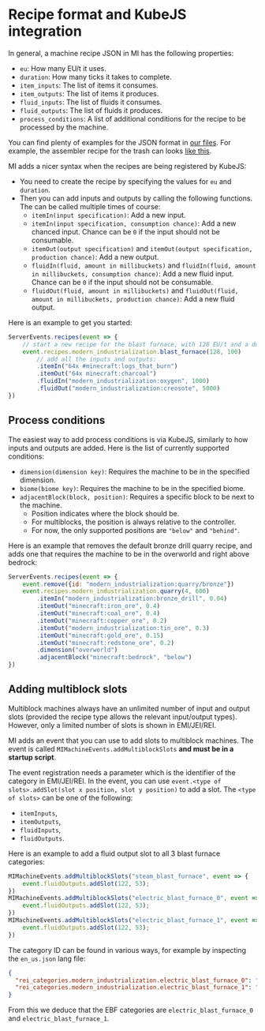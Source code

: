 # Recipe format and KubeJS integration
In general, a machine recipe JSON in MI has the following properties:
- `eu`: How many EU/t it uses.
- `duration`: How many ticks it takes to complete.
- `item_inputs`: The list of items it consumes.
- `item_outputs`: The list of items it produces.
- `fluid_inputs`: The list of fluids it consumes.
- `fluid_outputs`: The list of fluids it produces.
- `process_conditions`: A list of additional conditions for the recipe to be processed by the machine.

You can find plenty of examples for the JSON format in [our files](../src/main/resources/data/modern_industrialization/recipes).
For example, the assembler recipe for the trash can looks [like this](../src/main/resources/data/modern_industrialization/recipes/trash_can_assembler.json).

MI adds a nicer syntax when the recipes are being registered by KubeJS:
- You need to create the recipe by specifying the values for `eu` and `duration`.
- Then you can add inputs and outputs by calling the following functions. The can be called multiple times of course:
  - `itemIn(input specification)`: Add a new input.
  - `itemIn(input specification, consumption chance)`: Add a new chanced input. Chance can be `0` if the input should not be consumable.
  - `itemOut(output specification)` and `itemOut(output specification, production chance)`: Add a new output.
  - `fluidIn(fluid, amount in millibuckets)` and `fluidIn(fluid, amount in millibuckets, consumption chance)`: Add a new fluid input. Chance can be `0` if the input should not be consumable.
  - `fluidOut(fluid, amount in millibuckets)` and `fluidOut(fluid, amount in millibuckets, production chance)`: Add a new fluid output.

Here is an example to get you started:
```js
ServerEvents.recipes(event => {
    // start a new recipe for the blast furnace, with 128 EU/t and a duration of 100 ticks
    event.recipes.modern_industrialization.blast_furnace(128, 100)
        // add all the inputs and outputs:
        .itemIn("64x #minecraft:logs_that_burn")
        .itemOut("64x minecraft:charcoal")
        .fluidIn("modern_industrialization:oxygen", 1000)
        .fluidOut("modern_industrialization:creosote", 5000)
})
```

## Process conditions
The easiest way to add process conditions is via KubeJS, similarly to how inputs and outputs are added.
Here is the list of currently supported conditions:
- `dimension(dimension key)`: Requires the machine to be in the specified dimension.
- `biome(biome key)`: Requires the machine to be in the specified biome.
- `adjacentBlock(block, position)`: Requires a specific block to be next to the machine.
  - Position indicates where the block should be.
  - For multiblocks, the position is always relative to the controller.
  - For now, the only supported positions are `"below"` and `"behind"`.

Here is an example that removes the default bronze drill quarry recipe, and adds one that requires the machine to be in the overworld and right above bedrock:
```js
ServerEvents.recipes(event => {
    event.remove({id: "modern_industrialization:quarry/bronze"})
    event.recipes.modern_industrialization.quarry(4, 600)
        .itemIn("modern_industrialization:bronze_drill", 0.04)
        .itemOut("minecraft:iron_ore", 0.4)
        .itemOut("minecraft:coal_ore", 0.4)
        .itemOut("minecraft:copper_ore", 0.2)
        .itemOut("modern_industrialization:tin_ore", 0.3)
        .itemOut("minecraft:gold_ore", 0.15)
        .itemOut("minecraft:redstone_ore", 0.2)
        .dimension("overworld")
        .adjacentBlock("minecraft:bedrock", "below")
})
```

## Adding multiblock slots
Multiblock machines always have an unlimited number of input and output slots
(provided the recipe type allows the relevant input/output types).
However, only a limited number of slots is shown in EMI/JEI/REI.

MI adds an event that you can use to add slots to multiblock machines.
The event is called `MIMachineEvents.addMultiblockSlots` **and must be in a startup script**.

The event registration needs a parameter which is the identifier of the category in EMI/JEI/REI.
In the event, you can use `event.<type of slots>.addSlot(slot x position, slot y position)` to add a slot.
The `<type of slots>` can be one of the following:
- `itemInputs`,
- `itemOutputs`,
- `fluidInputs`,
- `fluidOutputs`.

Here is an example to add a fluid output slot to all 3 blast furnace categories:
```js
MIMachineEvents.addMultiblockSlots("steam_blast_furnace", event => {
    event.fluidOutputs.addSlot(122, 53);
})
MIMachineEvents.addMultiblockSlots("electric_blast_furnace_0", event => {
    event.fluidOutputs.addSlot(122, 53);
})
MIMachineEvents.addMultiblockSlots("electric_blast_furnace_1", event => {
    event.fluidOutputs.addSlot(122, 53);
})
```

The category ID can be found in various ways, for example by inspecting the `en_us.json` lang file:
```json
{
  "rei_categories.modern_industrialization.electric_blast_furnace_0": "EBF (Cupronickel Tier)",
  "rei_categories.modern_industrialization.electric_blast_furnace_1": "EBF (Kanthal Tier)"
}
```
From this we deduce that the EBF categories are `electric_blast_furnace_0` and `electric_blast_furnace_1`.
